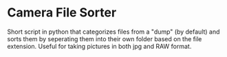 # Camera File Sorter
Short script in python that categorizes files from a "dump" (by default) and sorts them by seperating them into their own folder based on the file extension. Useful for taking pictures in both jpg and RAW format. 
